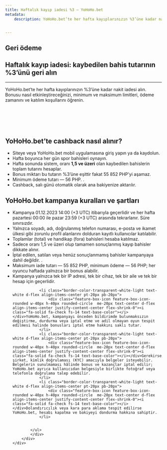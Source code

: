 ```yaml
---
title: Haftalık kayıp iadesi %3 — YoHoHo.bet
metadata:
    description: YoHoHo.bet’te her hafta kayıplarınızın %3’üne kadar nakit iadesi alın. Bonusu nasıl etkinleştireceğinizi, minimum ve maksimum limitleri, ödeme zamanını ve katılım koşullarını öğrenin.


---
```


<section class="cover-background pb-0" style="background-image: url('{{ media['user://themes/quark/jpg/bg3.jpg'].url()|raw }}');">
    <div class="container mb-2">
    <div class="row align-items-center justify-content-center">
        <div class="col-xl-7 col-lg-7 col-md-12 last-paragraph-no-margin order-lg-1 order-2 appear anime-child anime-complete">
            <h1 >Geri ödeme</h1>
              <h2 >Haftalık kayıp iadesi: kaybedilen bahis tutarının %3’ünü geri alın</h2><hr>
			  <p>YoHoHo.bet’te her hafta kayıplarınızın %3’üne kadar nakit iadesi alın. Bonusu nasıl etkinleştireceğinizi, minimum ve maksimum limitleri, ödeme zamanını ve katılım koşullarını öğrenin.</p><br/>
			   	<br/><br/><br/>
        </div>
        <div class="col-xl-5 col-lg-5 col-md-12 order-lg-2 order-1 md-mb-15px md-ps-70px sm-ps-40px appear anime-child anime-complete" > 
            <img alt="" src="{{ url('theme://png/bonus2.png') }}" />
        </div>	 
    </div>    
</div>         
</section>

 


<section class="cover-background" style="background-image: url('{{ media['user://themes/quark/jpg/bg-3-3.jpg'].url()|raw }}');">
 
<div class="container mb-2">
    <div class="row align-items-center justify-content-center">
        <div class="col-md-12 last-paragraph-no-margin order-lg-1 order-2 text-center">
            <h2>YoHoHo.bet’te cashback nasıl alınır?</h2>
        </div>		
    </div>	
</div>
 
<div class="container mt-2 mb-2">
    <div class="row align-items-center justify-content-center">
        <div class="col-xl-7 col-lg-7 col-md-12 last-paragraph-no-margin order-lg-1 order-2 appear anime-child anime-complete"  >               		  		  
		              <div class="mb-40px sm-mb-30px" style="">	
			<ul class="p-0 mb-20px mt-15px list-style-01" style="">
                <li class="border-color-transparent-white-light text-white d-flex align-items-center pt-20px pb-20px">
                    <div class="feature-box-icon feature-box-icon-rounded w-40px h-40px rounded-circle  me-20px text-center d-flex align-items-center justify-content-center flex-shrink-0"><i class="fa-solid fa-check fs-14 text-base-color"></i></div>Siteye veya YoHoHo.bet mobil uygulamasına giriş yapın ya da kaydolun.
                </li>
                <li class="border-color-transparent-white-light text-white d-flex align-items-center pt-20px pb-20px">
                    <div class="feature-box-icon feature-box-icon-rounded w-40px h-40px rounded-circle  me-20px text-center d-flex align-items-center justify-content-center flex-shrink-0"><i class="fa-solid fa-check fs-14 text-base-color"></i></div>Hafta boyunca her gün spor bahisleri oynayın.
                </li>
                <li class="border-color-transparent-white-light text-white d-flex align-items-center pt-20px pb-20px">
                    <div class="feature-box-icon feature-box-icon-rounded w-40px h-40px rounded-circle  me-20px text-center d-flex align-items-center justify-content-center flex-shrink-0"><i class="fa-solid fa-check fs-14 text-base-color"></i></div>Hafta sonunda sistem, oranı <strong>1,5 ve üzeri</strong> olan kaybedilen bahislerin toplam tutarını hesaplar.
                </li>
                <li class="border-color-transparent-white-light text-white d-flex align-items-center pt-20px pb-20px">
                    <div class="feature-box-icon feature-box-icon-rounded w-40px h-40px rounded-circle  me-20px text-center d-flex align-items-center justify-content-center flex-shrink-0"><i class="fa-solid fa-check fs-14 text-base-color"></i></div>Bonus miktarı bu tutarın %3’üne eşittir fakat 55 852 PHP’yi aşamaz.
                </li>
                <li class="border-color-transparent-white-light text-white d-flex align-items-center pt-20px pb-20px">
                    <div class="feature-box-icon feature-box-icon-rounded w-40px h-40px rounded-circle  me-20px text-center d-flex align-items-center justify-content-center flex-shrink-0"><i class="fa-solid fa-check fs-14 text-base-color"></i></div>Minimum ödeme tutarı — 56 PHP.
					.
                </li>
                <li class="border-color-transparent-white-light text-white d-flex align-items-center pt-20px pb-20px">
                    <div class="feature-box-icon feature-box-icon-rounded w-40px h-40px rounded-circle  me-20px text-center d-flex align-items-center justify-content-center flex-shrink-0"><i class="fa-solid fa-check fs-14 text-base-color"></i></div>Cashback, salı günü otomatik olarak ana bakiyenize aktarılır.
                </li>				
            </ul>
            </div>		   								
        </div>
    </div>
</div> 

<div class="container mb-2">
    <div class="row align-items-center justify-content-center">
        <div class="col-md-12 last-paragraph-no-margin order-lg-1 order-2 text-center">
            <h2>YoHoHo.bet kampanya kuralları ve şartları</h2>
        </div>		
    </div>	
</div>

<div class="container mt-2 mb-2">
    <div class="row align-items-center justify-content-center">
        <div class="col-xl-7 col-lg-7 col-md-12 last-paragraph-no-margin order-lg-1 order-2 appear anime-child anime-complete"  >               		  		  
		              <div class="mb-40px sm-mb-30px" style="">	
			<ul class="p-0 mb-20px mt-15px list-style-01" style="">
                <li class="border-color-transparent-white-light text-white d-flex align-items-center pt-20px pb-20px">
                    <div class="feature-box-icon feature-box-icon-rounded w-40px h-40px rounded-circle  me-20px text-center d-flex align-items-center justify-content-center flex-shrink-0"><i class="fa-solid fa-check fs-14 text-base-color"></i></div>Kampanya 01.12.2023 14:00 (+3 UTC) itibarıyla geçerlidir ve her hafta pazartesi 00:00 ile pazar 23:59 (+3 UTC) arasında tekrarlanır. Süre sınırsızdır.
                </li>
                <li class="border-color-transparent-white-light text-white d-flex align-items-center pt-20px pb-20px">
                    <div class="feature-box-icon feature-box-icon-rounded w-40px h-40px rounded-circle  me-20px text-center d-flex align-items-center justify-content-center flex-shrink-0"><i class="fa-solid fa-check fs-14 text-base-color"></i></div>Yalnızca soyadı, adı, doğrulanmış telefon numarası, e-posta ve ikamet ülkesi gibi zorunlu profil alanlarını dolduran kayıtlı kullanıcılar katılabilir.
                </li>
                <li class="border-color-transparent-white-light text-white d-flex align-items-center pt-20px pb-20px">
                    <div class="feature-box-icon feature-box-icon-rounded w-40px h-40px rounded-circle  me-20px text-center d-flex align-items-center justify-content-center flex-shrink-0"><i class="fa-solid fa-check fs-14 text-base-color"></i></div>Toplamlar (total) ve handikap (fora) bahisleri hesaba katılmaz.
                </li>
                <li class="border-color-transparent-white-light text-white d-flex align-items-center pt-20px pb-20px">
                    <div class="feature-box-icon feature-box-icon-rounded w-40px h-40px rounded-circle  me-20px text-center d-flex align-items-center justify-content-center flex-shrink-0"><i class="fa-solid fa-check fs-14 text-base-color"></i></div>Sadece oranı 1,5 ve üzeri olup tamamen sonuçlanmış kayıp bahisler dikkate alınır.
                </li>
                <li class="border-color-transparent-white-light text-white d-flex align-items-center pt-20px pb-20px">
                    <div class="feature-box-icon feature-box-icon-rounded w-40px h-40px rounded-circle  me-20px text-center d-flex align-items-center justify-content-center flex-shrink-0"><i class="fa-solid fa-check fs-14 text-base-color"></i></div>İptal edilen, satılan veya henüz sonuçlanmamış bahisler kampanyaya dahil değildir.
					.
                </li>
                <li class="border-color-transparent-white-light text-white d-flex align-items-center pt-20px pb-20px">
                    <div class="feature-box-icon feature-box-icon-rounded w-40px h-40px rounded-circle  me-20px text-center d-flex align-items-center justify-content-center flex-shrink-0"><i class="fa-solid fa-check fs-14 text-base-color"></i></div>Maksimum iade tutarı — 55 852 PHP, minimum ödeme — 56 PHP; her oyuncu haftada yalnızca bir bonus alabilir.
                </li>	
                <li class="border-color-transparent-white-light text-white d-flex align-items-center pt-20px pb-20px">
                    <div class="feature-box-icon feature-box-icon-rounded w-40px h-40px rounded-circle  me-20px text-center d-flex align-items-center justify-content-center flex-shrink-0"><i class="fa-solid fa-check fs-14 text-base-color"></i></div>Kampanya yalnızca tek bir IP adresi, tek bir cihaz, tek bir aile ve tek bir hesap için geçerlidir.
                </li>		

                <li class="border-color-transparent-white-light text-white d-flex align-items-center pt-20px pb-20px">
                    <div class="feature-box-icon feature-box-icon-rounded w-40px h-40px rounded-circle  me-20px text-center d-flex align-items-center justify-content-center flex-shrink-0"><i class="fa-solid fa-check fs-14 text-base-color"></i></div>YoHoHo.bet, kampanyayı önceden bildirimde bulunmaksızın değiştirme, durdurma veya iptal etme ve adil olmayan oyun tespit edilmesi halinde bonusları iptal etme hakkını saklı tutar.
                </li>	
                <li class="border-color-transparent-white-light text-white d-flex align-items-center pt-20px pb-20px">
                    <div class="feature-box-icon feature-box-icon-rounded w-40px h-40px rounded-circle  me-20px text-center d-flex align-items-center justify-content-center flex-shrink-0"><i class="fa-solid fa-check fs-14 text-base-color"></i></div>Gerekirse şirket, kimlik doğrulaması (KYC) amacıyla belgeler isteyebilir. Belgelerin sunulmaması hâlinde bonus ve kazançlar iptal edilir; YoHoHo.bet ayrıca kullanıcıdan belgesiyle birlikte fotoğraf veya telefonla doğrulama talep edebilir.
                </li>	
                <li class="border-color-transparent-white-light text-white d-flex align-items-center pt-20px pb-20px">
                    <div class="feature-box-icon feature-box-icon-rounded w-40px h-40px rounded-circle  me-20px text-center d-flex align-items-center justify-content-center flex-shrink-0"><i class="fa-solid fa-check fs-14 text-base-color"></i></div>Dolandırıcılık veya kara para aklama tespit edilirse YoHoHo.bet, hesabı kapatma ve bakiyeyi dondurma hakkına sahiptir.
                </li>					

				
            </ul>
            </div>		   								
        </div>
    </div>
</div>














 
</section>